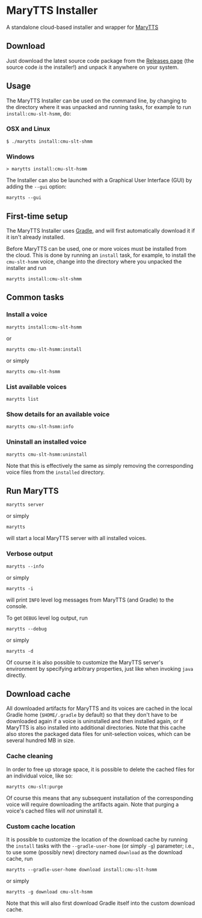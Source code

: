 # MaryTTS Installer

A standalone cloud-based installer and wrapper for [MaryTTS](http://mary.dfki.de/)

## Download

Just download the latest source code package from the [Releases page](https://github.com/marytts/marytts-installer/releases) (the source code *is* the installer!) and unpack it anywhere on your system.

## Usage

The MaryTTS Installer can be used on the command line, by changing to the directory where it was unpacked and running tasks, for example to run `install:cmu-slt-hsmm`, do:

### OSX and Linux

    $ ./marytts install:cmu-slt-shmm

### Windows

    > marytts install:cmu-slt-hsmm

The Installer can also be launched with a Graphical User Interface (GUI) by adding the `--gui` option:

    marytts --gui

## First-time setup

The MaryTTS Installer uses [Gradle](https://gradle.org/), and will first automatically download it if it isn't already installed.

Before MaryTTS can be used, one or more voices must be installed from the cloud.
This is done by running an `install` task, for example, to install the `cmu-slt-hsmm` voice, change into the directory where you unpacked the installer and run

    marytts install:cmu-slt-shmm

## Common tasks

### Install a voice

    marytts install:cmu-slt-hsmm

or

    marytts cmu-slt-hsmm:install

or simply

    marytts cmu-slt-hsmm

### List available voices

    marytts list

### Show details for an available voice

    marytts cmu-slt-hsmm:info

### Uninstall an installed voice

    marytts cmu-slt-hsmm:uninstall

Note that this is effectively the same as simply removing the corresponding voice files from the `installed` directory.

## Run MaryTTS

    marytts server

or simply

    marytts

will start a local MaryTTS server with all installed voices.

### Verbose output

    marytts --info

or simply

    marytts -i

will print `INFO` level log messages from MaryTTS (and Gradle) to the console.

To get `DEBUG` level log output, run

    marytts --debug

or simply

    marytts -d

Of course it is also possible to customize the MaryTTS server's environment by specifying arbitrary properties, just like when invoking `java` directly.

## Download cache

All downloaded artifacts for MaryTTS and its voices are cached in the local Gradle home (`$HOME/.gradle` by default) so that they don't have to be downloaded again if a voice is uninstalled and then installed again, or if MaryTTS is also installed into additional directories.
Note that this cache also stores the packaged data files for unit-selection voices, which can be several hundred MB in size.

### Cache cleaning

In order to free up storage space, it is possible to delete the cached files for an individual voice, like so:

    marytts cmu-slt:purge

Of course this means that any subsequent installation of the corresponding voice will require downloading the artifacts again.
Note that purging a voice's cached files will *not* uninstall it.

### Custom cache location

It is possible to customize the location of the download cache by running the `install` tasks with the `--gradle-user-home` (or simply `-g`) parameter; i.e., to use some (possibly new) directory named `download` as the download cache, run

    marytts --gradle-user-home download install:cmu-slt-hsmm

or simply

    marytts -g download cmu-slt-hsmm

Note that this will also first download Gradle itself into the custom download cache.
